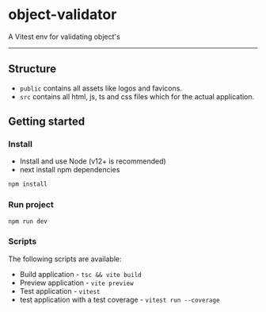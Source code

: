 # object-validator

A Vitest env for validating object's

---

## Structure

- `public` contains all assets like logos and favicons.
- `src` contains all html, js, ts and css files which for the actual application.

## Getting started

### Install

- Install and use Node (v12+ is recommended)
- next install npm dependencies

```bash
npm install
```

### Run project

```bash
npm run dev
```

### Scripts

The following scripts are available:

- Build application - `tsc && vite build`
- Preview application - `vite preview`
- Test application - `vitest`
- test application with a test coverage - `vitest run --coverage`
